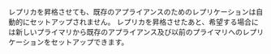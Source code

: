 レプリカを昇格させても、既存のアプライアンスのためのレプリケーションは自動的にセットアップされません。 レプリカを昇格させたあと、希望する場合には新しいプライマリから既存のアプライアンス及び以前のプライマリへのレプリケーションをセットアップできます。
